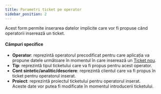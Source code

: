 ```yaml
---
title: Parametri ticket pe operator
sidebar_position: 2
---
```


Acest form permite inserarea datelor implicite care vor fi propuse când operatorii inserează un ticket.


#### Câmpuri specifice

- **Operator**: reprezintă operatorul precodificat pentru care aplicația va propune datele următoare în momentul în care inserează un [Ticket nou](/docs/crm/helpdesk/tickets).  
- **Tip**: reprezintă tipul ticketului care va fi propus pentru acest operator.  
- **Cont sintetic/analitic/descriere**: reprezintă clientul care va fi propus în ticket pentru operatorul inserat.  
- **Proiect**: reprezintă proiectul ticketului pentru operatorul inserat.  
Aceste date vor putea fi modificate în momentul introducerii ticketului.